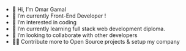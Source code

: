 - 👋 Hi, I’m Omar Gamal
- 🔭 I’m currently Front-End Developer !
- 👀 I’m interested in coding
- 🌱 I’m currently learning full stack web development diploma.
- 👯 I’m looking to collaborate with other developers
- 🐱‍👓 Contribute more to Open Source projects & setup my company

<!---
OmarGamalAlden/OmarGamalAlden is a ✨ special ✨ repository because its `README.md` (this file) appears on your GitHub profile.
You can click the Preview link to take a look at your changes.
--->
